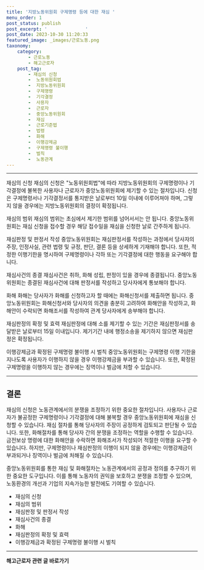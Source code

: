 ```yaml
---
title: '지방노동위원회 구제명령 등에 대한 재심 '
menu_order: 1
post_status: publish
post_excerpt: '              '
post_date: 2023-10-30 11:20:33
featured_image: _images/근로노동.png
taxonomy:
    category:
        - 근로노동
        - 해고근로자
    post_tag:
        - 재심의 신청
        -  노동위원회법
        -  지방노동위원회
        -  구제명령
        -  기각결정
        -  사용자
        -  근로자
        -  중앙노동위원회
        -  재심
        -  근로기준법
        -  법령
        -  화해
        -  이행강제금
        -  구제명령 불이행
        -  벌칙
        -  노동관계
---
```



--------------
재심의 신청
재심의 신청은 "노동위원회법"에 따라 지방노동위원회의 구제명령이나 기각결정에 불복한 사용자나 근로자가 중앙노동위원회에 제기할 수 있는 절차입니다. 신청은 구제명령서나 기각결정서를 통지받은 날로부터 10일 이내에 이루어져야 하며, 그렇지 않을 경우에는 지방노동위원회의 결정이 확정됩니다.

재심의 범위
재심의 범위는 초심에서 제기한 범위를 넘어서서는 안 됩니다. 중앙노동위원회는 재심 신청을 접수할 경우 해당 접수일을 재심을 신청한 날로 간주하게 됩니다.

재심판정 및 판정서 작성
중앙노동위원회는 재심판정서를 작성하는 과정에서 당사자의 주장, 인정사실, 관련 법령 및 규정, 판단, 결론 등을 상세하게 기재해야 합니다. 또한, 적정한 이행기한을 명시하여 구제명령이나 각하 또는 기각결정에 대한 행동을 요구해야 합니다.

재심사건의 종결
재심사건은 취하, 화해 성립, 판정이 있을 경우에 종결됩니다. 중앙노동위원회는 종결된 재심사건에 대해 판정서를 작성하고 당사자에게 통보해야 합니다.

화해
화해는 당사자가 화해를 신청하고자 할 때에는 화해신청서를 제출하면 됩니다. 중앙노동위원회는 화해신청서와 당사자의 의견을 충분히 고려하여 화해안을 작성하고, 화해안이 수락되면 화해조서를 작성하여 관계 당사자에게 송부해야 합니다.

재심판정의 확정 및 효력
재심판정에 대해 소를 제기할 수 있는 기간은 재심판정서를 송달받은 날로부터 15일 이내입니다. 제기기간 내에 행정소송을 제기하지 않으면 재심판정은 확정됩니다.

이행강제금과 확정된 구제명령 불이행 시 벌칙
중앙노동위원회는 구제명령 이행 기한을 지나도록 사용자가 이행하지 않을 경우 이행강제금을 부과할 수 있습니다. 또한, 확정된 구제명령을 이행하지 않는 경우에는 징역이나 벌금에 처할 수 있습니다.

--------------
## 결론

재심의 신청은 노동관계에서의 분쟁을 조정하기 위한 중요한 절차입니다. 사용자나 근로자가 불공정한 구제명령이나 기각결정에 대해 불복할 경우 중앙노동위원회에 재심을 신청할 수 있습니다. 재심 절차를 통해 당사자의 주장이 공정하게 검토되고 판단될 수 있습니다. 또한, 화해절차를 통해 당사자 간의 분쟁을 조정하는 역할을 수행할 수 있습니다. 금전보상 명령에 대한 화해안을 수락하면 화해조서가 작성되어 적절한 이행을 요구할 수 있습니다. 하지만, 구제명령이나 재심판정의 이행이 되지 않을 경우에는 이행강제금이 부과되거나 징역이나 벌금에 처해질 수 있습니다.

중앙노동위원회를 통한 재심 및 화해절차는 노동관계에서의 공정과 정의를 추구하기 위한 중요한 도구입니다. 이를 통해 노동자의 권익을 보호하고 분쟁을 조정할 수 있으며, 노동환경의 개선과 기업의 지속가능한 발전에도 기여할 수 있습니다.

- 재심의 신청
- 재심의 범위
- 재심판정 및 판정서 작성
- 재심사건의 종결
- 화해
- 재심판정의 확정 및 효력
- 이행강제금과 확정된 구제명령 불이행 시 벌칙


<!-- wp:separator -->
<hr class="wp-block-separator has-alpha-channel-opacity"/>
<!-- /wp:separator -->

<!-- wp:group {"backgroundColor":"base","layout":{"type":"constrained"}} -->
<div class="wp-block-group has-base-background-color has-background"><!-- wp:paragraph {"align":"center","fontSize":"medium"} -->
<p class="has-text-align-center has-large-font-size"><strong>해고근로자 관련 글 바로가기</strong></p>
<!-- /wp:paragraph -->


<!-- wp:latest-posts
{"categories":[{"id":12660,"count":19,"description":"","link":"https://uknowlaw.com/category/%ed%95%b4%ea%b3%a0%ea%b7%bc%eb%a1%9c%ec%9e%90/","name":"해고근로자","slug":"해고근로자","taxonomy":"category","parent":0,"meta":[],"_links":{"self":[{"href":"https://uknowlaw.com/wp-json/wp/v2/categories/12660"}],"collection":[{"href":"https://uknowlaw.com/wp-json/wp/v2/categories"}],"about":[{"href":"https://uknowlaw.com/wp-json/wp/v2/taxonomies/category"}],"wp:post_type":[{"href":"https://uknowlaw.com/wp-json/wp/v2/posts?categories=12660"}],"curies":[{"name":"wp","href":"https://api.w.org/{rel}","templated":true}]}}]} /--></div>
<!-- /wp:group -->